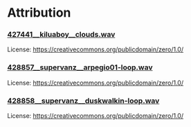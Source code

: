# Attribution

### [427441\_\_kiluaboy\_\_clouds.wav](https://freesound.org/people/KiluaBoy/sounds/427441/)

License: https://creativecommons.org/publicdomain/zero/1.0/

### [428857\_\_supervanz\_\_arpegio01-loop.wav](https://freesound.org/people/supervanz/sounds/428857/)

License: https://creativecommons.org/publicdomain/zero/1.0/

### [428858\_\_supervanz\_\_duskwalkin-loop.wav](https://freesound.org/people/supervanz/sounds/428858/)

License: https://creativecommons.org/publicdomain/zero/1.0/
